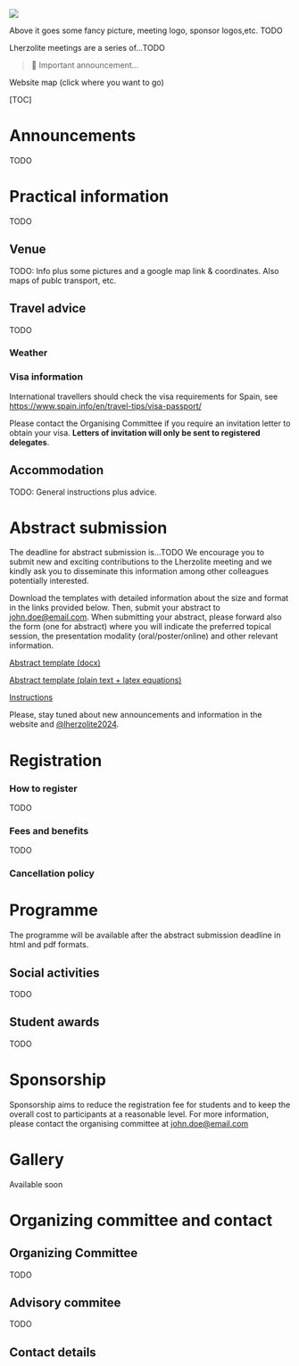![](https://raw.githubusercontent.com/lherzolite2024/lherzolite2024.github.io/main/imgs/header.jpg)

Above it goes some fancy picture, meeting logo, sponsor logos,etc. TODO 

Lherzolite meetings are a series of...TODO

> 🚨 Important announcement... 


Website map (click where you want to go)

[TOC]

# Announcements

TODO

# Practical information

TODO

## Venue

TODO: Info plus some pictures and a google map link & coordinates. Also maps of publc transport, etc.

## Travel advice

TODO

### Weather



### Visa information

International travellers should check the visa requirements for Spain, see https://www.spain.info/en/travel-tips/visa-passport/

Please contact the Organising Committee if you require an invitation letter to obtain your visa. **Letters of invitation will only be sent to registered delegates**.



## Accommodation

TODO: General instructions plus advice.

# Abstract submission

The deadline for abstract submission is...TODO We encourage you to submit new and exciting contributions to the Lherzolite meeting and we kindly ask you to disseminate this information among other colleagues potentially interested.

Download the templates with detailed information about the size and format in the links provided below. Then, submit your abstract to john.doe@email.com. When submitting your abstract, please forward also the form (one for abstract) where you will indicate the preferred topical session, the presentation modality (oral/poster/online) and other relevant information.

[Abstract template (docx)]()

[Abstract template (plain text + latex equations)]()

[Instructions]()

Please, stay tuned about new announcements and information in the website and [@lherzolite2024](). 



# Registration

### How to register

TODO

### Fees and benefits

TODO

### Cancellation policy



# Programme

The programme will be available after the abstract submission deadline in html and pdf formats.

## Social activities

TODO

## Student awards

TODO



# Sponsorship

Sponsorship aims to reduce the registration fee for students and to keep the overall cost to participants at a reasonable level. For more information, please contact the organising committee at john.doe@email.com

# Gallery

Available soon



# Organizing committee and contact

## Organizing Committee

TODO

## Advisory commitee

TODO

## Contact details

